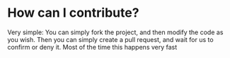 # How can I contribute?
Very simple:
You can simply fork the project, and then modify the code as you wish.
Then you can simply create a pull request, and wait for us to confirm or deny it. Most of the time this happens very fast